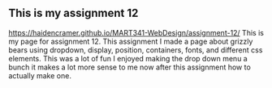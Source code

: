 ## This is my assignment 12
https://haidencramer.github.io/MART341-WebDesign/assignment-12/
This is my page for assignment 12. This assignment I made a page about grizzly bears using dropdown, display, position, containers, fonts, and different css elements. This was a lot of fun I enjoyed making the drop down menu a bunch it makes a lot more sense to me now after this assignment how to actually make one. 